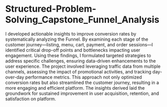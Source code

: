 # Structured-Problem-Solving_Capstone_Funnel_Analysis
I developed actionable insights to improve conversion rates by systematically analyzing the Funnel. By examining each stage of the customer journey—listing, menu, cart, payment, and order sessions—I identified critical drop-off points and bottlenecks impacting user engagement. Using these findings, I formulated targeted strategies to address specific challenges, ensuring data-driven enhancements to the user experience.
The project involved leveraging traffic data from multiple channels, assessing the impact of promotional activities, and tracking day-over-day performance metrics. This approach not only optimized conversion rates but also streamlined the customer journey, resulting in a more engaging and efficient platform. The insights derived laid the groundwork for sustained improvement in user acquisition, retention, and satisfaction on platform.
